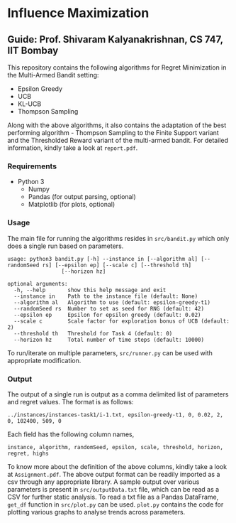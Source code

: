 # Influence Maximization

## Guide: Prof. Shivaram Kalyanakrishnan, CS 747, IIT Bombay

This repository contains the following algorithms for Regret Minimization in the Multi-Armed Bandit setting:
 - Epsilon Greedy
 - UCB
 - KL-UCB
 - Thompson Sampling

Along with the above algorithms, it also contains the adaptation of the best performing algorithm - Thompson Sampling to the Finite Support variant and the Thresholded Reward variant of the multi-armed bandit.
For detailed information, kindly take a look at `report.pdf`.

### Requirements
 - Python 3
	 - Numpy
	 - Pandas (for output parsing, optional)
	 - Matplotlib (for plots, optional) 


### Usage
The main file for running the algorithms resides in `src/bandit.py` which only does a single run based on parameters.
```
usage: python3 bandit.py [-h] --instance in [--algorithm al] [--randomSeed rs] [--epsilon ep] [--scale c] [--threshold th]
                 [--horizon hz]

optional arguments:
  -h, --help       show this help message and exit
  --instance in    Path to the instance file (default: None)
  --algorithm al   Algorithm to use (default: epsilon-greedy-t1)
  --randomSeed rs  Number to set as seed for RNG (default: 42)
  --epsilon ep     Epsilon for epsilon greedy (default: 0.02)
  --scale c        Scale factor for exploration bonus of UCB (default: 2)
  --threshold th   Threshold for Task 4 (default: 0)
  --horizon hz     Total number of time steps (default: 10000)
```
To run/iterate on multiple parameters, `src/runner.py` can be used with appropriate modification.

### Output
The output of a single run is output as a comma delimited list of parameters and regret values. The format is as follows:
```
../instances/instances-task1/i-1.txt, epsilon-greedy-t1, 0, 0.02, 2, 0, 102400, 509, 0
```
Each field has the following column names,
```
instance, algorithm, randomSeed, epsilon, scale, threshold, horizon, regret, highs
```
To know more about the definition of the above columns, kindly take a look at `Assignment.pdf`. The above output format can be readily imported as a csv through any appropriate library.
A sample output over various parameters is present in `src/outputData.txt` file, which can be read as a CSV for further static analysis. To read a txt file as a Pandas DataFrame, `get_df` function in `src/plot.py` can be used. `plot.py` contains the code for plotting various graphs to analyse trends across parameters. 
